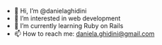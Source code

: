 - 👋 Hi, I’m @danielaghidini
- 👀 I’m interested in web development
- 🌱 I’m currently learning Ruby on Rails
- 📫 How to reach me: daniela.ghidini@gmail.com

<!---
danielaghidini/danielaghidini is a ✨ special ✨ repository because its `README.md` (this file) appears on your GitHub profile.
You can click the Preview link to take a look at your changes.
--->
